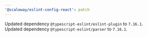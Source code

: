 ```yaml
---
'@scaleway/eslint-config-react': patch
---
```


Updated dependency `@typescript-eslint/eslint-plugin` to `7.16.1`.
Updated dependency `@typescript-eslint/parser` to `7.16.1`.
